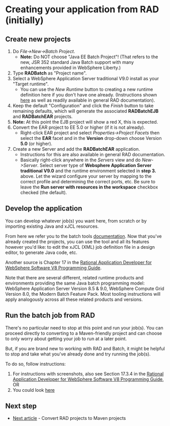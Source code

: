 # Creating your application from RAD (initially)

## Create new projects

1. Do *File->New->Batch Project*.
    * **Note:**  Do NOT choose "Java EE Batch Project"!  (That refers to the new, JSR 352 standard Java Batch support with many enhancements provided in WebSphere Liberty.)
1. Type **RADBatch** as "Project name".
1. Select a WebSphere Application Server traditional V9.0 install as your "Target runtime".
	- You can use the *New Runtime* button to creating a new runtime definition here if you don't have one already.  (Instructions shown [here](create-maven-app.md) as well as readily available in general RAD documentation).
1. Keep the default "Configuration" and click the *Finish* button to take remaining defaults, which will generate the associated **RADBatchEJB** and **RADBatchEAR** projects.
1. **Note:** At this point the EJB project will show a red X, this is expected.
1. Convert the EAR project to EE 5.0 or higher (if it is not already).
	* Right-click EAR project and select *Properties->Project Facets* then select the **EAR** facet and in the **Version** drop-down choose Version **5.0** (or higher).  		
1. Create a new Server and add the **RADBatchEAR** application.
    - Instructions for this are also available in general RAD documentation.  
    - Basically right-click anywhere in the *Servers* view and do *New->Server*.  Select server type of **Websphere Application Server traditional V9.0** and the runtime environment selected in **step 3.** above.  Let the wizard configure your server by mapping to the correct profile and determining the correct ports, etc.   Be sure to leave the **Run server with resources in the workspace** checkbox checked (the default).


## Develop the application

You can develop whatever job(s) you want here, from scratch or by importing existing Java and xJCL resources. 

From here we refer you to the batch tools [documentation](https://www.ibm.com/support/knowledgecenter/SSRTLW_9.0.0/com.ibm.servertools.doc/topics/batch/t_batch_project.html).    Now that you've already created the projects, you can use the tool and all its features however you'd like: to edit the xJCL (XML) job definition file in a design editor, to generate Java code, etc.

Another source is Chapter 17 in the [Rational Application Developer for WebSphere Software V8 Programming Guide](http://www.redbooks.ibm.com/redbooks/pdfs/sg247835.pdf).

Note that there are several different, related runtime products and environments providing the same Java batch programming model:  WebSphere Application Server Version 8.5 & 9.0, WebSphere Compute Grid Version 8.0, the Modern Batch Feature Pack.   Most tooling instructions will apply analogously across all these related products and versions.

## Run the batch job from RAD

There's no particular need to stop at this point and run your job(s).   You can proceed directly to converting to a Maven-friendly project and can choose to only worry about getting your job to run at a later point.   

But, if you are brand new to working with RAD and Batch, it might be helpful to stop and take what you've already done and try running the job(s).

To do so, follow instructions:

1. For instructions with screenshots, also see Section 17.3.4 in the [Rational Application Developer for WebSphere Software V8 Programming Guide](http://www.redbooks.ibm.com/redbooks/pdfs/sg247835.pdf), OR
1. You could look [here](https://www.ibm.com/support/knowledgecenter/SSRTLW_9.0.0/com.ibm.servertools.doc/topics/batch/t_batch_run_config.html)


## Next step

* [Next article](convert-rad-to-maven.md) - Convert RAD projects to Maven projects


